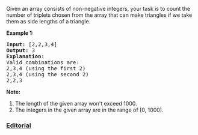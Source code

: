 Given an array consists of non-negative integers, your task is to count the number of triplets chosen from the array that can make triangles if we take them as side lengths of a triangle.

**Example 1:**
<pre>
<b>Input:</b> [2,2,3,4]
<b>Output:</b> 3
<b>Explanation:</b>
Valid combinations are: 
2,3,4 (using the first 2)
2,3,4 (using the second 2)
2,2,3
</pre>

**Note:**

 1. The length of the given array won't exceed 1000.
 2. The integers in the given array are in the range of [0, 1000].
 

### [Editorial](https://leetcode.com/articles/valid-triangle-number/)
